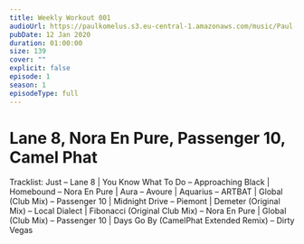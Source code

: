 ```yaml
---
title: Weekly Workout 001
audioUrl: https://paulkomelus.s3.eu-central-1.amazonaws.com/music/Paul-Komelus-Weekly-Workout-025(DnB).mp3
pubDate: 12 Jan 2020
duration: 01:00:00
size: 139
cover: ""
explicit: false
episode: 1
season: 1
episodeType: full
---
```

# Lane 8, Nora En Pure, Passenger 10, Camel Phat


Tracklist: Just – Lane 8 | You Know What To Do – Approaching Black | Homebound – Nora En Pure | Aura – Avoure | Aquarius – ARTBAT | Global (Club Mix) – Passenger 10 | Midnight Drive – Piemont | Demeter (Original Mix) – Local Dialect | Fibonacci (Original Club Mix) – Nora En Pure | Global (Club Mix) – Passenger 10 | Days Go By (CamelPhat Extended Remix) – Dirty Vegas